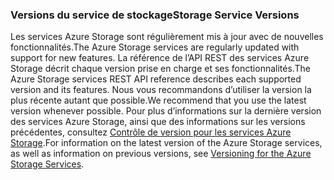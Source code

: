### <a name="storage-service-versions"></a><span data-ttu-id="f876d-101">Versions du service de stockage</span><span class="sxs-lookup"><span data-stu-id="f876d-101">Storage Service Versions</span></span>
<span data-ttu-id="f876d-102">Les services Azure Storage sont régulièrement mis à jour avec de nouvelles fonctionnalités.</span><span class="sxs-lookup"><span data-stu-id="f876d-102">The Azure Storage services are regularly updated with support for new features.</span></span> <span data-ttu-id="f876d-103">La référence de l’API REST des services Azure Storage décrit chaque version prise en charge et ses fonctionnalités.</span><span class="sxs-lookup"><span data-stu-id="f876d-103">The Azure Storage services REST API reference describes each supported version and its features.</span></span> <span data-ttu-id="f876d-104">Nous vous recommandons d’utiliser la version la plus récente autant que possible.</span><span class="sxs-lookup"><span data-stu-id="f876d-104">We recommend that you use the latest version whenever possible.</span></span> <span data-ttu-id="f876d-105">Pour plus d’informations sur la dernière version des services Azure Storage, ainsi que des informations sur les versions précédentes, consultez [Contrôle de version pour les services Azure Storage](https://msdn.microsoft.com/library/azure/dd894041.aspx).</span><span class="sxs-lookup"><span data-stu-id="f876d-105">For information on the latest version of the Azure Storage services, as well as information on previous versions, see [Versioning for the Azure Storage Services](https://msdn.microsoft.com/library/azure/dd894041.aspx).</span></span>  


